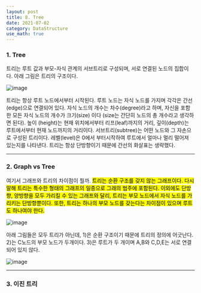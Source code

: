 ```yaml
---
layout: post
title: 8. Tree
date: 2021-07-02
category: DataStructure
use_math: true
---
```


### 1. Tree

트리는 루트 값과 부모-자식 관계의 서브트리로 구성되며, 서로 연결된 노드의 집합이다. 아래 그림은 트리의 구조이다. 

![image](https://user-images.githubusercontent.com/61526722/123950447-a8a0a700-d9de-11eb-815f-c5215d109c5f.png)

트리는 항상 루트 노드에서부터 시작된다. 루트 노드는 자식 노드를 가지며 각각은 간선(edge)으로 연결되어 있다. 자식 노드의 개수는 차수(degree)라고 하며, 자신을 포함한 모든 자식 노드의 개수가 크기(size) 이다 (size는 간단히 노드의 총 개수라고 생각하면 된다). 높이 (height)는 현재 위치에서부터 리프(leaf)까지의 거리, 깊이(depth)는 루트에서부터 현재 노드까지의 거리이다. 서브트리(subtree)는 어떤 노드와 그 자손으로 구성된 트리이다. 레벨(level)은 0에서 부터시작하여 루트에서 얼마나 멀리 떨어져 있는지를 나타낸다. 트리는 항상 단방향이기 때문에 간선의 화살표는 생략했다.

----

### 2. Graph vs Tree

여기서 그래프와 트리의 차이점이 뭘까. <mark>트리는 순환 구조를 갖지 않는 그래프<mark>이다. 다시말해 트리는 특수한 형태의 그래프의 일종으로 그래의 범주에 포함된다. 이외에도 단방향, 양방향을 모두 가리킬 수 있는 그래프와 달리, 트리는 부모 노드에서 자식 노드를 가리키는 단방향뿐이다. 또한, 트리는 하나의 부모 노드를 갖는다는 차이점이 있으며 루트도 하나여야 한다.

![image](https://user-images.githubusercontent.com/61526722/123950400-9a528b00-d9de-11eb-8930-01653bcb59e8.png)
  
아래 그림들은 모두 트리가 아닌데, 1)은 순환 구조이기 때문에 트리의 정의에 어긋난다. 2)는 C노드의 부모 노드가 두개이다. 3)은 루트가 두 개이며 A,B와 C,D,E는 서로 연결되어 있지 않다. 
  
![image](https://user-images.githubusercontent.com/61526722/123950492-b3f3d280-d9de-11eb-981b-7666c9f35a33.png)

---
### 3. 이진 트리
  

